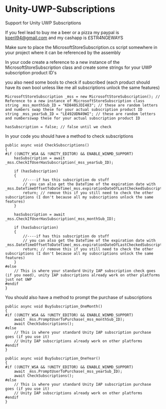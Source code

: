 # Unity-UWP-Subscriptions
Support for Unity UWP Subscriptions

If you feel lead to buy me a beer or a pizza my paypal is kperil94@gmail.com
and my cashapp is £STR4NGEWAYS



Make sure to place the MicrosoftStoreSubscription.cs script somewhere in your project where it can be referenced by the assembly



In your code create a reference to a new instance of the MicrosoftStoreSubscription class and create some strings for your UWP subscription product ID's

you also need some bools to check if subscribed (each product should have its own bool unless like me all subscriptions unlock the same features)

```
MicrosoftStoreSubscription _mss = new MicrosoftStoreSubscription(); // Reference to a new instance of MicrosoftStoreSubscription class
string _mss_monthSub_ID = "KD840SJDI483"; // these are random letters and numbers swap these for your actual subscription product ID
string _mss_yearSub_ID = "LE492UDN49WI"; // these are random letters and numbersswap these for your actual subscription product ID

hasSubscription = false; // false until we check
```

In your code you should have a method to check subscriptions

```
public async void CheckSubscriptions()
{
#if ((UNITY_WSA && !UNITY_EDITOR) && ENABLE_WINMD_SUPPORT)
    hasSubscription = await _mss.CheckIfUserHasSubscription(_mss_yearSub_ID);
    
    if (hasSubscription)
    {
        //----if has this subscription do stuff
        // you can also get the DateTime of the expiration date with _mss.DateTimeOffsetToDateTime(_mss.expirationDateOfLastCheckedSubscription);
        return; // remove this if you still need to check the other subscriptions (I don't because all my subscriptions unlock the same features)
    }
    
    hasSubscription = await _mss.CheckIfUserHasSubscription(_mss_monthSub_ID);

    if (hasSubscription)
    {
        //----if has this subscription do stuff
        // you can also get the DateTime of the expiration date with _mss.DateTimeOffsetToDateTime(_mss.expirationDateOfLastCheckedSubscription);
        return; // remove this if you still need to check the other subscriptions (I don't because all my subscriptions unlock the same features)
    }
#else
    // This is where your standard Unity IAP subscription check goes (if you need), unity IAP subscriptions already work on other platforms just not UWP
#endif
}
```

You should also have a method to prompt the purchase of subscriptions

```
public async void BuySubscription_OneMonth()
{
#if ((UNITY_WSA && !UNITY_EDITOR) && ENABLE_WINMD_SUPPORT)
    await _mss.PromptUserToPurchase(_mss_monthSub_ID);
    await CheckSubscriptions();
#else
    // This is where your standard Unity IAP subscription purchase goes (if you use it)
    // Unity IAP subscriptions already work on other platforms
#endif
}

public async void BuySubscription_OneYear()
{
#if ((UNITY_WSA && !UNITY_EDITOR) && ENABLE_WINMD_SUPPORT)
    await _mss.PromptUserToPurchase(_mss_yearSub_ID);
    await CheckSubscriptions();
#else
    // This is where your standard Unity IAP subscription purchase goes (if you use it)
    // Unity IAP subscriptions already work on other platforms
#endif
}
```

